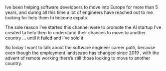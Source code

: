 Ive been helping software developers to move into Europe for more than 5 years, and during all this time a lot of engineers have reached out to me looking for help them to become expats.

The sole reason I’ve started this channel were to promote the AI startup I’ve created to help then to understand their chances to move to another country … until it failed and I’ve sold it

So today I want to talk about the software engineer career path, because even though the employment landscape has changed since 2019 , with the advent of remote working there’s still those looking to move to another country.
